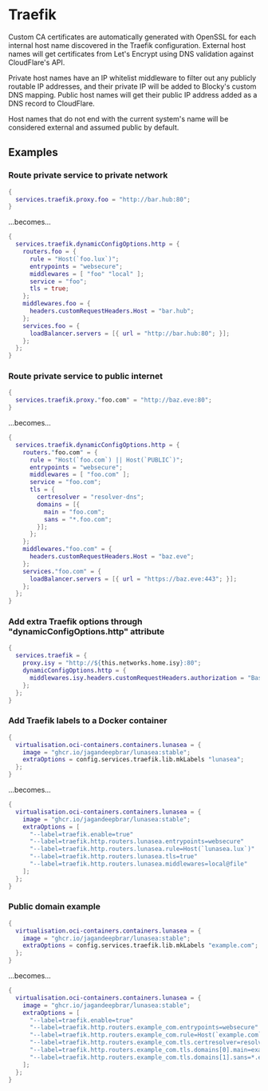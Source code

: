 # Traefik

Custom CA certificates are automatically generated with OpenSSL for each
internal host name discovered in the Traefik configuration. External host names
will get certificates from Let's Encrypt using DNS validation against
CloudFlare's API. 

Private host names have an IP whitelist middleware to filter out any publicly
routable IP addresses, and their private IP will be added to Blocky's custom
DNS mapping. Public host names will get their public IP address added as a DNS
record to CloudFlare.

Host names that do not end with the current system's name will be considered
external and assumed public by default.

## Examples

### Route private service to private network

```nix
{
  services.traefik.proxy.foo = "http://bar.hub:80";
}
```

...becomes...  

```nix
{
  services.traefik.dynamicConfigOptions.http = {
    routers.foo = {
      rule = "Host(`foo.lux`)";
      entrypoints = "websecure";
      middlewares = [ "foo" "local" ];
      service = "foo";
      tls = true;
    };
    middlewares.foo = {
      headers.customRequestHeaders.Host = "bar.hub";
    };
    services.foo = {
      loadBalancer.servers = [{ url = "http://bar.hub:80"; }];
    };
  };
}
```

### Route private service to public internet

```nix
{
  services.traefik.proxy."foo.com" = "http://baz.eve:80";
}
```
...becomes...  

```nix
{
  services.traefik.dynamicConfigOptions.http = {
    routers."foo.com" = {
      rule = "Host(`foo.com`) || Host(`PUBLIC`)";
      entrypoints = "websecure";
      middlewares = [ "foo.com" ];
      service = "foo.com";
      tls = {
        certresolver = "resolver-dns"; 
        domains = [{
          main = "foo.com";
          sans = "*.foo.com";
        }];
      };
    };
    middlewares."foo.com" = {
      headers.customRequestHeaders.Host = "baz.eve";
    };
    services."foo.com" = {
      loadBalancer.servers = [{ url = "https://baz.eve:443"; }];
    };
  };
}
```

### Add extra Traefik options through "dynamicConfigOptions.http" attribute

```nix
{
  services.traefik = { 
    proxy.isy = "http://${this.networks.home.isy}:80";
    dynamicConfigOptions.http = {
      middlewares.isy.headers.customRequestHeaders.authorization = "Basic {{ env `ISY_BASIC_AUTH` }}";
    };
  };
}
```

### Add Traefik labels to a Docker container

```nix
{
  virtualisation.oci-containers.containers.lunasea = {
    image = "ghcr.io/jagandeepbrar/lunasea:stable";
    extraOptions = config.services.traefik.lib.mkLabels "lunasea";
  };
}
```

...becomes...  

```nix
{
  virtualisation.oci-containers.containers.lunasea = {
    image = "ghcr.io/jagandeepbrar/lunasea:stable";
    extraOptions = [ 
      "--label=traefik.enable=true" 
      "--label=traefik.http.routers.lunasea.entrypoints=websecure"
      "--label=traefik.http.routers.lunasea.rule=Host(`lunasea.lux`)" 
      "--label=traefik.http.routers.lunasea.tls=true" 
      "--label=traefik.http.routers.lunasea.middlewares=local@file" 
    ];
  };
}
```

### Public domain example

```nix
{
  virtualisation.oci-containers.containers.lunasea = {
    image = "ghcr.io/jagandeepbrar/lunasea:stable";
    extraOptions = config.services.traefik.lib.mkLabels "example.com";
  };
}
```

...becomes...  

```nix
{
  virtualisation.oci-containers.containers.lunasea = {
    image = "ghcr.io/jagandeepbrar/lunasea:stable";
    extraOptions = [ 
      "--label=traefik.enable=true" 
      "--label=traefik.http.routers.example_com.entrypoints=websecure"
      "--label=traefik.http.routers.example_com.rule=Host(`example.com`) || Host(`PUBLIC`)"
      "--label=traefik.http.routers.example_com.tls.certresolver=resolver-dns"
      "--label=traefik.http.routers.example_com.tls.domains[0].main=example.com"
      "--label=traefik.http.routers.example_com.tls.domains[1].sans=*.example.com"
    ];
  };
}
```
